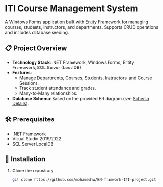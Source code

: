# ITI Course Management System

A Windows Forms application built with Entity Framework for managing courses, students, instructors, and departments. Supports CRUD operations and includes database seeding.

## 📋 Project Overview
- **Technology Stack**: .NET Framework, Windows Forms, Entity Framework, SQL Server (LocalDB)
- **Features**:
  - Manage Departments, Courses, Students, Instructors, and Course Sessions.
  - Track student attendance and grades.
  - Many-to-Many relationships.
- **Database Schema**: Based on the provided ER diagram (see [Schema Details](#-database-schema)).

## 🛠️ Prerequisites
- .NET Framework
- Visual Studio 2019/2022
- SQL Server LocalDB

## 🚀 Installation
1. Clone the repository:
   ```bash
   git clone https://github.com/mohamedhw/EN-framwork-ITI-project.git
